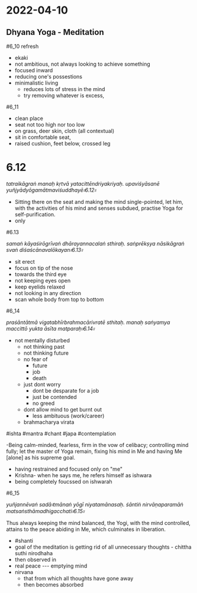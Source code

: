 # 2022-04-10
## Dhyana Yoga - Meditation 
#6_10 refresh

- ekaki
- not ambitious, not always looking to achieve something
- focused inward
- reducing one's possestions
- minimalistic living
    - reduces lots of stress in the mind
    - try removing whatever is excess, 

#6_11
- clean place
- seat not too high nor too low
- on grass, deer skin, cloth (all contextual) 
- sit in comfortable seat,
- raised cushion, feet below, crossed leg

# 6.12

_tatraikāgraṅ manaḥ kṛtvā yatacittēndriyakriyaḥ.
upaviśyāsanē yuñjyādyōgamātmaviśuddhayē৷৷6.12৷৷_

- Sitting there on the seat and making the mind single-pointed, let him, with the activities of his mind and senses subdued, practise Yoga for self-purification.
- only 

#6.13

_samaṅ kāyaśirōgrīvaṅ dhārayannacalaṅ sthiraḥ.
saṅprēkṣya nāsikāgraṅ svaṅ diśaścānavalōkayan৷৷6.13৷৷_

- sit erect
- focus on tip of the nose
- towards the third eye
- not keeping eyes open
- keep eyelids relaxed
- not looking in any direction
- scan whole body from top to bottom

#6_14

_praśāntātmā vigatabhīrbrahmacārivratē sthitaḥ.
manaḥ saṅyamya maccittō yukta āsīta matparaḥ৷৷6.14৷৷_
- not mentally disturbed
    - not thinking past
    - not thinking future
    - no fear of 
        - future
        - job
        - death
    - just dont worry
        - dont be desparate for a job
        - just be contended
        - no greed
    - dont allow mind to get burnt out
        - less ambituous (work/career) 
    - brahmacharya virata


#ishta
#mantra
#chant
#japa
#contemplation

-Being calm-minded, fearless, firm in the vow of celibacy; controlling mind fully; let the master of Yoga remain, fixing his mind in Me and having Me [alone] as his supreme goal.

- having restrained and focused only on "me"
- Krishna- when he says me, he refers himself as ishwara
- being completely foucssed on ishwarah


#6_15

_yuñjannēvaṅ sadā৷৷tmānaṅ yōgī niyatamānasaḥ.
śāntiṅ nirvāṇaparamāṅ matsaṅsthāmadhigacchati৷৷6.15৷৷_

Thus always keeping the mind balanced, the Yogi, with the mind controlled, attains to the peace abiding in Me, which culminates in liberation.

- #shanti
- goal of the meditation is getting rid of all unnecessary thoughts - chittha suthi nirodhaha
- then observed in 
- real peace --- emptying mind
- nirvana 
    - that from which all thoughts have gone away
    - then becomes absorbed


